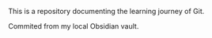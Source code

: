 This is a repository documenting the learning journey of Git.

Commited from my local Obsidian vault.
